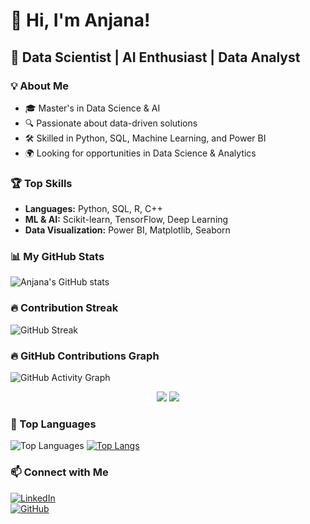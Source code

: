 # 👋 Hi, I'm Anjana!  
## 🌟 Data Scientist | AI Enthusiast | Data Analyst  

### 💡 About Me
- 🎓 Master's in Data Science & AI  
- 🔍 Passionate about data-driven solutions  
- 🛠️ Skilled in Python, SQL, Machine Learning, and Power BI  
- 🌍 Looking for opportunities in Data Science & Analytics

### 🏆 Top Skills  
- **Languages:** Python, SQL, R, C++  
- **ML & AI:** Scikit-learn, TensorFlow, Deep Learning  
- **Data Visualization:** Power BI, Matplotlib, Seaborn  

### 📊 My GitHub Stats  
![Anjana's GitHub stats](https://github-readme-stats.vercel.app/api?username=anjubhat247&show_icons=true&theme=radical) 

### 🔥 Contribution Streak  
![GitHub Streak](https://streak-stats.demolab.com?user=anjubhat247&theme=radical&hide_border=true)

### 🔥 GitHub Contributions Graph  
![GitHub Activity Graph](https://github-readme-activity-graph.vercel.app/graph?username=anjubhat247&theme=github-dark)

<p align="center">
  <img src="https://github-readme-stats.vercel.app/api/top-langs/?username=anjubhat247&langs_count=6&theme=radical" />
  <img src="https://streak-stats.demolab.com?user=anjubhat247&theme=radical&hide_border=true" />
</p>

### 🚀 Top Languages  
![Top Languages](https://github-readme-stats.vercel.app/api/top-langs/?username=anjubhat247&layout=compact&theme=radical)
[![Top Langs](https://github-readme-stats.vercel.app/api/top-langs/?username=anjubhat247&layout=donut)](https://github.com/anjubhat247/github-readme-stats)




### 📫 Connect with Me  
[![LinkedIn](https://img.shields.io/badge/-LinkedIn-blue?style=flat&logo=linkedin)](https://www.linkedin.com/in/bhatanjana)  
[![GitHub](https://img.shields.io/badge/-GitHub-black?style=flat&logo=github)](https://github.com/anjubhat247)  
